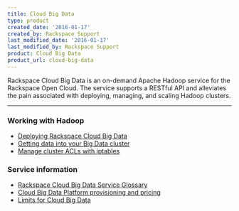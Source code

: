 ```yaml
---
title: Cloud Big Data
type: product
created_date: '2016-01-17'
created_by: Rackspace Support
last_modified_date: '2016-01-17'
last_modified_by: Rackspace Support
product: Cloud Big Data
product_url: cloud-big-data
---
```


<p class="lead" markdown="1">Rackspace Cloud Big Data is an on-demand Apache Hadoop service for the Rackspace Open Cloud. The service supports a RESTful API and alleviates the pain associated with deploying, managing, and scaling Hadoop clusters.</p>

<hr />

###  Working with Hadoop

- [Deploying Rackspace Cloud Big Data](/how-to/deploying-rackspace-cloud-big-data)
- [Getting data into your Big Data cluster](/how-to/getting-data-into-your-big-data-cluster)
- [Manage cluster ACLs with iptables](/how-to/manage-cluster-acls-with-iptables)

###  Service information

- [Rackspace Cloud Big Data Service Glossary](/how-to/rackspace-cloud-big-data-service-glossary)
- [Cloud Big Data Platform provisioning and pricing](/how-to/cloud-big-data-platform-provisioning-and-pricing)
- [Limits for Cloud Big Data](/how-to/limits-for-cloud-big-data)
